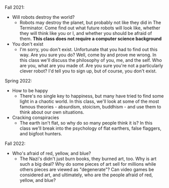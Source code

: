 Fall 2021:

 - Will robots destroy the world?
   - Robots may destroy the planet, but probably not like they did in The Terminator. Come find out what future robots will look like, whether they will think like you or I, and whether you should be afraid of them. **This class does not require a computer science background**
 - You don't exist
   - I'm sorry, you don't exist. Unfortunate that you had to find out this way. Are you sure you do? Well, come by and prove me wrong. In this class we'll discuss the philosophy of you, me, and the self. Who are you, what are you made of. Are you sure you're not a particularly clever robot? I'd tell you to sign up, but of course, you don't exist.

Spring 2022:

 - How to be happy
   - There's no single key to happiness, but many have tried to find some light in a chaotic world. In this class, we'll look at some of the most famous theories - absurdism, stoicism, buddhism - and use them to think about our own situations.
 - Cracking conspiracies
   - The earth isn't flat, so why do so many people think it is? In this class we'll break into the psychology of flat earthers, false flaggers, and bigfoot hunters.

Fall 2022:

 - Who's afraid of red, yellow, and blue?
   - The Nazi's didn't just burn books, they burned art, too. Why is art such a big deal? Why do some pieces of art sell for millions while others pieces are viewed as "degenerate"? Can video games be considered art, and ultimately, who are the people afraid of red, yellow, and blue?